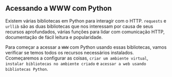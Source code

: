 ## Acessando a WWW com Python

Existem várias bibliotecas em Python para interagir com o HTTP. `requests` e `urllib` são as duas bibliotecas que nos interessam por causa de seus recursos aprofundados, várias funções para lidar com comunicação HTTP, documentação de fácil leitura e popularidade.

Para começar a acessar a `WWW` com Python usando essas bibliotecas, vamos verificar se temos todos os recursos necessários instalados. Ccomeçaremos a configurar as coisas, `criar um ambiente virtual`, `instalar bibliotecas no ambiente criado` e `acessar a web usando bibliotecas Python`.


